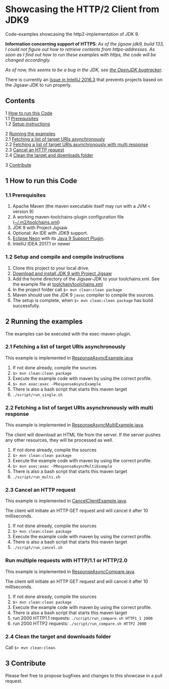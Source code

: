 # Showcasing the HTTP/2 Client from JDK9


Code-examples showcasing the http2-implementation of JDK 9.

**Information concerning support of HTTPS**: *As of the jigsaw jdk9, build 133, I could not figure out how to
retrieve contents from https-addresses. As soon as I find out how to run these examples with https, the code will be changed accordingly.*

*As of now, this seems to be a bug in the JDK, see [the OpenJDK bugtracker](https://bugs.openjdk.java.net/browse/JDK-8157482).*

There is currently an [Issue in IntelliJ 2016.3](https://youtrack.jetbrains.com/issue/IDEA-162653) that prevents projects based on the Jigsaw-JDK to run properly.

## Contents
1 [How to run this Code](#howtorun) <br/>
1.1 [Prerequisites](#Prerequisites) <br/>
1.2 [Setup instructions](#Setup) <br/>

2 [Running the examples](#Running)<br/>
2.1 [Fetching a list of target URIs asynchronously](#ResponseAsync)<br/>
2.2 [Fetching a list of target URIs asynchronously with multi response](#ResponseAsyncMulti)<br/>
2.3 [Cancel an HTTP request](#CancelClient)<br/>
2.4 [Clean the target and downloads folder](#Clean)<br/>

3 [Contribute](#Contribute)<br/>



## <a name="howtorun"></a>1 How to run this Code

### <a name="Prerequisites"></a> 1.1 Prerequisites
1. Apache Maven (the maven executable itself may run with a JVM < version 9)
1. A working maven-toolchains-plugin configuration file ([~/.m2/toolchains.xml](http://maven.apache.org/plugins/maven-toolchains-plugin/toolchains/jdk.html))
1. JDK 9 with Project Jigsaw
1. Optional: An IDE with JDK9 support. 
  1. [Eclipse Neon](http://www.eclipse.org/downloads/packages/eclipse-ide-java-ee-developers/neonr) with its [Java 9 Support Plugin](https://marketplace.eclipse.org/content/java-9-support-beta-neon).
  1. IntelliJ IDEA 2017.1 or newer


### <a name="Setup"></a> 1.2 Setup and compile and compile instructions
1. Clone this project to your local drive.
1. [Download and install JDK 9 with Project Jigsaw](https://jdk9.java.net/jigsaw/)
1. Add the home directory of the Jigsaw-JDK to your toolchains.xml. See the example file at [toolchain/toolchains.xml](./toolchain/toolchains.xml)
1. In the project folder call `$> mvn clean:clean package`
  1. Maven should use the JDK 9 `javac` compiler to compile the sources.
1. The setup is complete, when `$> mvn clean:clean package` has build successfully.

## <a name="Running"></a> 2 Running the examples

The examples can be executed with the exec-maven-plugin.

### <a name="ResponseAsync"></a> 2.1 Fetching a list of target URIs asynchronously

This example is implemented in [ResponseAsyncExample.java](
./src/main/java/de/holisticon/jdk9showcase/http2client/ResponseAsyncExample.java)
1. If not done already, compile the sources 
  1. `$> mvn clean:clean package`
1. Execute the example code with maven by using the correct profile.
  1. `$> mvn exec:exec -PResponseAsyncExample`
1. There is also a bash script that starts this maven target
  1. `./script/run_single.sh`


### <a name="ResponseAsyncMulti"></a> 2.2 Fetching a list of target URIs asynchronously with multi response

This example is implemented in [ResponseAsyncMultiExample.java](
./src/main/java/de/holisticon/jdk9showcase/http2client/ResponseAsyncMultiExample.java).

The client will download an HTML file from the server. If the server pushes any other resources, they will be processed as well.

1. If not done already, compile the sources 
  1. `$> mvn clean:clean package`
1. Execute the example code with maven by using the correct profile.
  1. `$> mvn exec:exec -PResponseAsyncMultiExample`
1. There is also a bash script that starts this maven target
  1. `./script/run_multi.sh`

### <a name="CancelClient"></a> 2.3 Cancel an HTTP request

This example is implemented in [CancelClientExample.java](
./src/main/java/de/holisticon/jdk9showcase/http2client/CancelClientExample.java).

The client will initiate an HTTP GET request and will cancel it after 10 milliseconds. 

1. If not done already, compile the sources 
  1. `$> mvn clean:clean package`
1. Execute the example code with maven by using the correct profile.
1. There is also a bash script that starts this maven target
  1. `./script/run_cancel.sh`

### <a name="CancelClient"></a> Run multiple requests with HTTP/1.1 or HTTP/2.0 

This example is implemented in [ResponseAsyncCompare.java](
./src/main/java/de/holisticon/jdk9showcase/http2client/ResponseAsyncExample.java).

The client will initiate an HTTP GET request and will cancel it after 10 milliseconds. 

1. If not done already, compile the sources 
  1. `$> mvn clean:clean package`
1. Execute the example code with maven by using the correct profile.
1. There is also a bash script that starts this maven target
  1. run 2000 HTTP1.1 requests: `./script/run_compare.sh HTTP1_1 2000`
  1. run 2000 HTTP2 requests: `./script/run_compare.sh HTTP2 2000`
  
### <a name="Clean"></a> 2.4 Clean the target and downloads folder

Call `$> mvn clean:clean`.

## <a name="Contribute"></a> 3 Contribute

Please feel free to propose bugfixes and changes to this showcase in a pull request.
